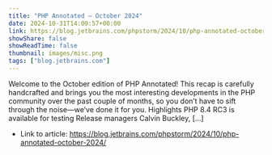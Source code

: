 ```yaml
---
title: "PHP Annotated – October 2024"
date: 2024-10-31T14:00:57+00:00
link: https://blog.jetbrains.com/phpstorm/2024/10/php-annotated-october-2024/
showShare: false
showReadTime: false
thumbnail: images/misc.png
tags: ["blog.jetbrains.com"]
---
```

Welcome to the October edition of PHP Annotated! This recap is carefully handcrafted and brings you the most interesting developments in the PHP community over the past couple of months, so you don’t have to sift through the noise—we’ve done it for you. Highlights PHP 8.4 RC3 is available for testing Release managers Calvin Buckley, […]

- Link to article: https://blog.jetbrains.com/phpstorm/2024/10/php-annotated-october-2024/
